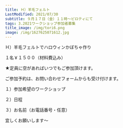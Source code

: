 ```yaml
---
title: Ｈ）羊毛フェルト
LastModified: 2021/07/30
subtitle: ９月１７日（金）１１時～ピロティにて
tags: 3.2021ワークショップ参加者募集
title_image: /img/tori6.png
image: /img/1627625071612.jpg
---
```

Ｈ）羊毛フェルトでハロウィンかぼちゃ作り

１名￥１５００（材料費込み）

★定員に空があればいつでもご参加頂けます。

ご参加予約は、お問い合わせフォームからも受け付けます。

１）参加希望のワークショップ

２）日程

３）お名前（お電話番号・任意）

宜しくお願いします～